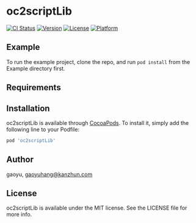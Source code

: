 # oc2scriptLib

[![CI Status](https://img.shields.io/travis/gaoyu/oc2scriptLib.svg?style=flat)](https://travis-ci.org/gaoyu/oc2scriptLib)
[![Version](https://img.shields.io/cocoapods/v/oc2scriptLib.svg?style=flat)](https://cocoapods.org/pods/oc2scriptLib)
[![License](https://img.shields.io/cocoapods/l/oc2scriptLib.svg?style=flat)](https://cocoapods.org/pods/oc2scriptLib)
[![Platform](https://img.shields.io/cocoapods/p/oc2scriptLib.svg?style=flat)](https://cocoapods.org/pods/oc2scriptLib)

## Example

To run the example project, clone the repo, and run `pod install` from the Example directory first.

## Requirements

## Installation

oc2scriptLib is available through [CocoaPods](https://cocoapods.org). To install
it, simply add the following line to your Podfile:

```ruby
pod 'oc2scriptLib'
```

## Author

gaoyu, gaoyuhang@kanzhun.com

## License

oc2scriptLib is available under the MIT license. See the LICENSE file for more info.
